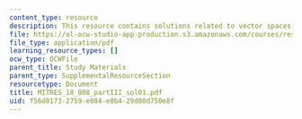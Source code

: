 ```yaml
---
content_type: resource
description: This resource contains solutions related to vector spaces.
file: https://ol-ocw-studio-app-production.s3.amazonaws.com/courses/res-18-008-calculus-revisited-complex-variables-differential-equations-and-linear-algebra-fall-2011/f56d81732759e084e0b429d80d750e8f_MITRES_18_008_partIII_sol01.pdf
file_type: application/pdf
learning_resource_types: []
ocw_type: OCWFile
parent_title: Study Materials
parent_type: SupplementalResourceSection
resourcetype: Document
title: MITRES_18_008_partIII_sol01.pdf
uid: f56d8173-2759-e084-e0b4-29d80d750e8f
---
```

